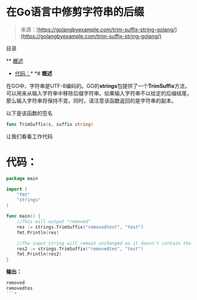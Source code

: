 <!--yml

类别：未分类

日期：2024-10-13 06:12:40

-->

# 在Go语言中修剪字符串的后缀

> 来源：[https://golangbyexample.com/trim-suffix-string-golang/](https://golangbyexample.com/trim-suffix-string-golang/)

目录

**   [概述](#Overview "Overview")

+   [代码：](#Code "Code:")*  *# **概述**

在GO中，字符串是UTF-8编码的。GO的**strings**包提供了一个**TrimSuffix**方法，可以用来从输入字符串中移除后缀字符串。如果输入字符串不以给定的后缀结尾，那么输入字符串将保持不变。同时，请注意该函数返回的是字符串的副本。

以下是该函数的签名

```go
func TrimSuffix(s, suffix string)
```

让我们看看工作代码

# **代码：**

```go
package main

import (
    "fmt"
    "strings"
)

func main() {
    //This will output "removed"
    res := strings.TrimSuffix("removedtest", "test")
    fmt.Println(res)

    //The input string will remain unchanged as it doesn't contain the test as suffix
    res2 := strings.TrimSuffix("removedtes", "test")
    fmt.Println(res2)
}
```

**输出：**

```go
removed
removedtes
```*
